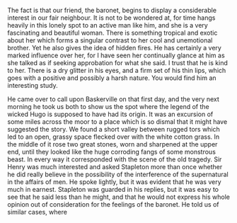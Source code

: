 The fact is that our friend, the baronet, begins to display a
considerable interest in our fair neighbour. It is not to be wondered
at, for time hangs heavily in this lonely spot to an active man like
him, and she is a very fascinating and beautiful woman. There is
something tropical and exotic about her which forms a singular contrast
to her cool and unemotional brother. Yet he also gives the idea of
hidden fires. He has certainly a very marked influence over her, for I
have seen her continually glance at him as she talked as if seeking
approbation for what she said. I trust that he is kind to her. There is
a dry glitter in his eyes, and a firm set of his thin lips, which goes
with a positive and possibly a harsh nature. You would find him an
interesting study.

He came over to call upon Baskerville on that first day, and the very
next morning he took us both to show us the spot where the legend of the
wicked Hugo is supposed to have had its origin. It was an excursion of
some miles across the moor to a place which is so dismal that it might
have suggested the story. We found a short valley between rugged tors
which led to an open, grassy space flecked over with the white cotton
grass. In the middle of it rose two great stones, worn and sharpened at
the upper end, until they looked like the huge corroding fangs of some
monstrous beast. In every way it corresponded with the scene of the old
tragedy. Sir Henry was much interested and asked Stapleton more than
once whether he did really believe in the possibility of the
interference of the supernatural in the affairs of men. He spoke
lightly, but it was evident that he was very much in earnest. Stapleton
was guarded in his replies, but it was easy to see that he said less
than he might, and that he would not express his whole opinion out of
consideration for the feelings of the baronet. He told us of similar
cases, where

